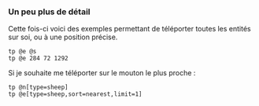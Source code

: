 
### Un peu plus de détail

Cette fois-ci voici des exemples permettant de téléporter toutes les entités sur soi, ou à une position précise.

```mcfunction
tp @e @s
tp @e 284 72 1292
```

Si je souhaite me téléporter sur le mouton le plus proche :

```mcfunction
tp @n[type=sheep]
tp @e[type=sheep,sort=nearest,limit=1]
```

